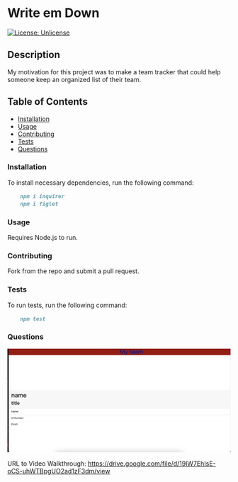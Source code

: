 # Write em Down

[![License: Unlicense](https://img.shields.io/badge/license-Unlicense-blue.svg)](http://unlicense.org/)

## Description
My motivation for this project was to make a team tracker that could help someone keep an organized list of their team. 

## Table of Contents 

- [Installation](#installation)
- [Usage](#usage)
- [Contributing](#contributing)
- [Tests](#tests)
- [Questions](#questions)

### Installation

To install necessary dependencies, run the following command:
```md
    npm i inquirer 
    npm i figlet
```
### Usage
Requires Node.js to run. 


### Contributing
Fork from the repo and submit a pull request. 

### Tests

To run tests, run the following command:

```md
    npm test
```

### Questions



![screenshot](./assets/images/Screen%20Shot%202022-04-25%20at%209.47.56%20PM.png)


URL to Video Walkthrough: https://drive.google.com/file/d/19lW7EhIsE-oCS-uhWTBpgUO2ad1zF3dm/view
